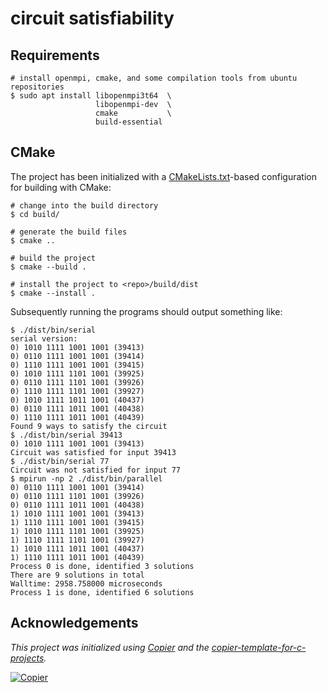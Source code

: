 # circuit satisfiability

## Requirements

```
# install openmpi, cmake, and some compilation tools from ubuntu repositories
$ sudo apt install libopenmpi3t64  \
                   libopenmpi-dev  \
                   cmake           \
                   build-essential
```

## CMake

The project has been initialized with a [CMakeLists.txt](CMakeLists.txt)-based
configuration for building with CMake:

```console
# change into the build directory
$ cd build/

# generate the build files
$ cmake ..

# build the project
$ cmake --build .

# install the project to <repo>/build/dist
$ cmake --install .
```

Subsequently running the programs should output something like:

```text
$ ./dist/bin/serial
serial version:
0) 1010 1111 1001 1001 (39413)
0) 0110 1111 1001 1001 (39414)
0) 1110 1111 1001 1001 (39415)
0) 1010 1111 1101 1001 (39925)
0) 0110 1111 1101 1001 (39926)
0) 1110 1111 1101 1001 (39927)
0) 1010 1111 1011 1001 (40437)
0) 0110 1111 1011 1001 (40438)
0) 1110 1111 1011 1001 (40439)
Found 9 ways to satisfy the circuit
$ ./dist/bin/serial 39413
0) 1010 1111 1001 1001 (39413)
Circuit was satisfied for input 39413
$ ./dist/bin/serial 77
Circuit was not satisfied for input 77
$ mpirun -np 2 ./dist/bin/parallel
0) 0110 1111 1001 1001 (39414)
0) 0110 1111 1101 1001 (39926)
0) 0110 1111 1011 1001 (40438)
1) 1010 1111 1001 1001 (39413)
1) 1110 1111 1001 1001 (39415)
1) 1010 1111 1101 1001 (39925)
1) 1110 1111 1101 1001 (39927)
1) 1010 1111 1011 1001 (40437)
1) 1110 1111 1011 1001 (40439)
Process 0 is done, identified 3 solutions
There are 9 solutions in total
Walltime: 2958.758000 microseconds
Process 1 is done, identified 6 solutions
```

## Acknowledgements

_This project was initialized using [Copier](https://pypi.org/project/copier) and the [copier-template-for-c-projects](https://github.com/jspaaks/copier-template-for-c-projects)._

[![Copier](https://img.shields.io/endpoint?url=https://raw.githubusercontent.com/copier-org/copier/master/img/badge/badge-grayscale-inverted-border-orange.json)](https://github.com/copier-org/copier)
